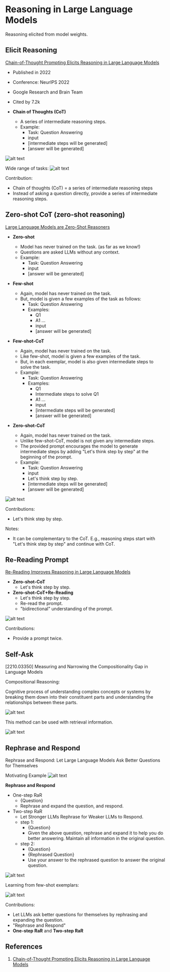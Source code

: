 # Reasoning in Large Language Models
Reasoning elicited from model weights.

## Elicit Reasoning

[Chain-of-Thought Prompting Elicits Reasoning in Large Language Models](https://arxiv.org/abs/2201.11903)
- Published in 2022
- Conference: NeurIPS 2022
- Google Research and Brain Team
- Cited by 7.2k



- **Chain of Thoughts (CoT)**
    - A series of intermediate reasoning steps.
    - Example:
        - Task: Question Answering
        - input
        - [intermediate steps will be generated]
        - [answer will be generated]

![alt text](image-2.png)


Wide range of tasks:
![alt text](image-3.png)


Contribution:
- Chain of thoughts (CoT) = a series of intermediate reasoning steps
- Instead of asking a question directly, provide a series of intermediate reasoning steps.

## Zero-shot CoT (zero-shot reasoning)

[Large Language Models are Zero-Shot Reasoners](https://arxiv.org/abs/2103.13425)

- **Zero-shot**
    - Model has never trained on the task. (as far as we know!)
    - Questions are asked LLMs without any context.
    - Example:
        - Task: Question Answering
        - input
        - [answer will be generated]

- **Few-shot**
    - Again, model has never trained on the task.
    - But, model is given a few examples of the task as follows:
        - Task: Question Answering
        - Examples: 
            - Q1
            - A1
            ...
            - input
            - [answer will be generated]

- **Few-shot-CoT**
    - Again, model has never trained on the task.
    - Like few-shot, model is given a few examples of the task.
    - But, in each exemplar, model is also given intermediate steps to solve the task.
    - Example:
        - Task: Question Answering
        - Examples: 
            - Q1
            - Intermediate steps to solve Q1
            - A1
            ...
            - input
            - [intermediate steps will be generated]
            - [answer will be generated]


- **Zero-shot-CoT**
    - Again, model has never trained on the task.
    - Unlike few-shot-CoT, model is not given any intermediate steps.
    - The provided prompt encourages the model to generate intermediate steps by adding "Let's think step by step" at the beginning of the prompt.
    - Example:
        - Task: Question Answering
        - input
        - Let's think step by step.
        - [intermediate steps will be generated]
        - [answer will be generated]

![alt text](image.png)

Contributions:
- Let's think step by step.

Notes:
- It can be complementary to the CoT. E.g., reasoning steps start with "Let's think step by step" and continue with CoT.

## Re-Reading Prompt

[Re-Reading Improves Reasoning in Large Language Models](https://arxiv.org/abs/2109.07547)

- **Zero-shot-CoT**
    - Let's think step by step.
- **Zero-shot-CoT+Re-Reading**
    - Let's think step by step.
    - Re-read the prompt.
    - "bidirectional" understanding of the prompt.

![alt text](image-1.png)

Contributions:
- Provide a prompt twice.


## Self-Ask

[2210.03350] Measuring and Narrowing the Compositionality Gap in Language Models


Compositional Reasoning:

Cognitive process of understanding complex concepts or systems by breaking them down into their constituent parts and understanding the relationships between these parts.



![alt text](image-4.png)

This method can be used with retrieval information.

![alt text](image-5.png)

## Rephrase and Respond

Rephrase and Respond: Let Large Language Models Ask Better Questions for Themselves

Motivating Example
![alt text](image-6.png)

**Rephrase and Respond**
- One-step RaR
    - {Question}
    - Rephrase and expand the question, and respond.
- Two-step RaR
    - Let Stronger LLMs Rephrase for Weaker LLMs to Respond.
    - step 1:
        - {Question}
        - Given the above question, rephrase and expand it to help you do better answering. Maintain all information in the original question.
    - step 2:
        - {Question}
        - {Rephrased Question}
        - Use your answer to the rephrased question to answer the original question.

![alt text](image-7.png)


Learning from few-shot exemplars:

![alt text](image-8.png)


Contributions:
- Let LLMs ask better questions for themselves by rephrasing and expanding the question.
- "Rephrase and Respond"
- **One-step RaR** and **Two-step RaR**


## References
1. [Chain-of-Thought Prompting Elicits Reasoning in Large Language Models](https://arxiv.org/abs/2201.11903)
